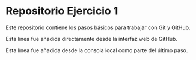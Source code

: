 # Repositorio Ejercicio 1

Este repositorio contiene los pasos básicos para trabajar con Git y GitHub.

Esta línea fue añadida directamente desde la interfaz web de GitHub.

Esta línea fue añadida desde la consola local como parte del último paso.
